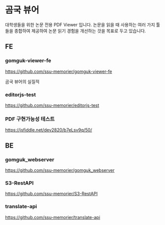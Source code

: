# 곰국 뷰어
대학생들을 위한 논문 전용 PDF Viewer 입니다. 논문을 읽을 때 사용하는 여러 가지 툴들을 종합하여 제공하여 논문 읽기 경험을 개선하는 것을 목표로 두고 있습니다.

## FE
### gomguk-viewer-fe
https://github.com/ssu-memorier/gomguk-viewer-fe

곰국 뷰어의 실질적 
### editorjs-test
https://github.com/ssu-memorier/editorjs-test

### PDF 구현가능성 테스트
https://jsfiddle.net/dev2820/b7eLsv9q/50/

## BE
### gomguk_webserver
https://github.com/ssu-memorier/gomguk_webserver

### S3-RestAPI
https://github.com/ssu-memorier/S3-RestAPI

### translate-api
https://github.com/ssu-memorier/translate-api
